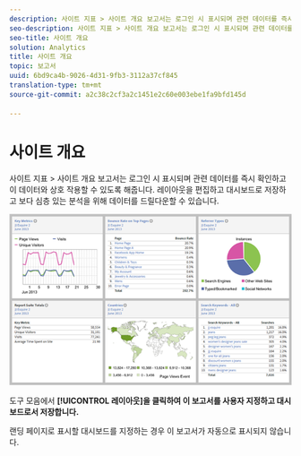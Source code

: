 ```yaml
---
description: 사이트 지표 > 사이트 개요 보고서는 로그인 시 표시되며 관련 데이터를 즉시 확인하고 이 데이터와 상호 작용할 수 있도록 해줍니다. 레이아웃을 편집하고 대시보드로 저장하고 보다 심층 있는 분석을 위해 데이터를 드릴다운할 수 있습니다.
seo-description: 사이트 지표 > 사이트 개요 보고서는 로그인 시 표시되며 관련 데이터를 즉시 확인하고 이 데이터와 상호 작용할 수 있도록 해줍니다. 레이아웃을 편집하고 대시보드로 저장하고 보다 심층 있는 분석을 위해 데이터를 드릴다운할 수 있습니다.
seo-title: 사이트 개요
solution: Analytics
title: 사이트 개요
topic: 보고서
uuid: 6bd9ca4b-9026-4d31-9fb3-3112a37cf845
translation-type: tm+mt
source-git-commit: a2c38c2cf3a2c1451e2c60e003ebe1fa9bfd145d

---
```



# 사이트 개요

사이트 지표 &gt; 사이트 개요 보고서는 로그인 시 표시되며 관련 데이터를 즉시 확인하고 이 데이터와 상호 작용할 수 있도록 해줍니다. 레이아웃을 편집하고 대시보드로 저장하고 보다 심층 있는 분석을 위해 데이터를 드릴다운할 수 있습니다.

![](assets/site_overview_report.png)

도구 모음에서 **[!UICONTROL 레이아웃]을 클릭하여 이 보고서를 사용자 지정하고 대시보드로서 저장합니다.**

랜딩 페이지로 표시할 대시보드를 지정하는 경우 이 보고서가 자동으로 표시되지 않습니다.
